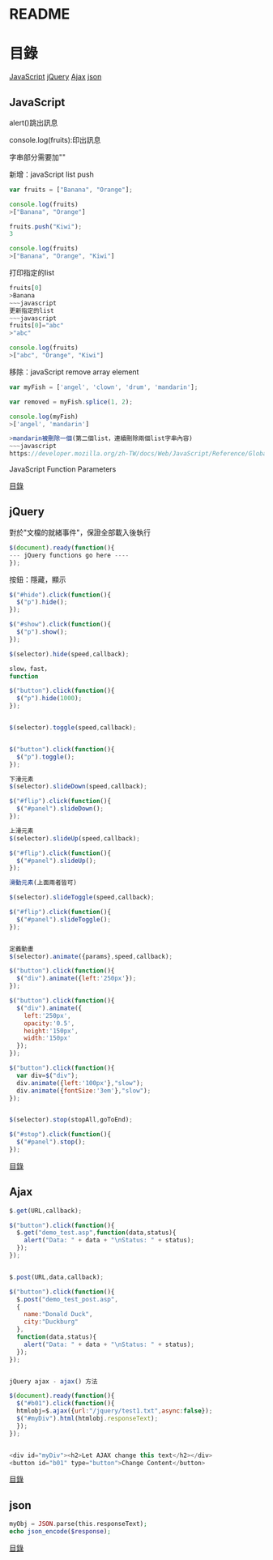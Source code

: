 # README

# 目錄
[JavaScript](#JavaScript)
[jQuery](#jQuery)
[Ajax](#Ajax)
[json](#json)

## JavaScript

alert()跳出訊息

console.log(fruits):印出訊息

字串部分需要加""

新增：javaScript list push
~~~javascript
var fruits = ["Banana", "Orange"];

console.log(fruits)
>["Banana", "Orange"]

fruits.push("Kiwi");
3

console.log(fruits)
>["Banana", "Orange", "Kiwi"]
~~~
打印指定的list
~~~javascript
fruits[0]
>Banana
~~~javascript
更新指定的list
~~~javascript
fruits[0]="abc"
>"abc"

console.log(fruits)
>["abc", "Orange", "Kiwi"]
~~~

移除：javaScript remove array element
~~~javascript
var myFish = ['angel', 'clown', 'drum', 'mandarin'];

var removed = myFish.splice(1, 2);

console.log(myFish)
>['angel', 'mandarin']

>mandarin被刪除一個(第二個list，連續刪除兩個list字串內容)
~~~javascript
https://developer.mozilla.org/zh-TW/docs/Web/JavaScript/Reference/Global_Objects/Array/splice

~~~
JavaScript Function Parameters




[目錄](#目錄)

## jQuery 
對於"文檔的就緒事件"，保證全部載入後執行
~~~javascript
$(document).ready(function(){
--- jQuery functions go here ----
});
~~~

按鈕：隱藏，顯示
~~~javascript
$("#hide").click(function(){
  $("p").hide();
});

$("#show").click(function(){
  $("p").show();
});

$(selector).hide(speed,callback);

slow，fast，
function

$("button").click(function(){
  $("p").hide(1000);
});


$(selector).toggle(speed,callback);


$("button").click(function(){
  $("p").toggle();
});

下滑元素
$(selector).slideDown(speed,callback);

$("#flip").click(function(){
  $("#panel").slideDown();
});

上滑元素
$(selector).slideUp(speed,callback);

$("#flip").click(function(){
  $("#panel").slideUp();
});

滑動元素(上面兩者皆可)

$(selector).slideToggle(speed,callback);

$("#flip").click(function(){
  $("#panel").slideToggle();
});


定義動畫
$(selector).animate({params},speed,callback);

$("button").click(function(){
  $("div").animate({left:'250px'});
}); 

$("button").click(function(){
  $("div").animate({
    left:'250px',
    opacity:'0.5',
    height:'150px',
    width:'150px'
  });
}); 

$("button").click(function(){
  var div=$("div");
  div.animate({left:'100px'},"slow");
  div.animate({fontSize:'3em'},"slow");
});


$(selector).stop(stopAll,goToEnd);

$("#stop").click(function(){
  $("#panel").stop();
});

~~~



[目錄](#目錄)

## Ajax

~~~javascript
$.get(URL,callback);

$("button").click(function(){
  $.get("demo_test.asp",function(data,status){
    alert("Data: " + data + "\nStatus: " + status);
  });
});


$.post(URL,data,callback);

$("button").click(function(){
  $.post("demo_test_post.asp",
  {
    name:"Donald Duck",
    city:"Duckburg"
  },
  function(data,status){
    alert("Data: " + data + "\nStatus: " + status);
  });
});


jQuery ajax - ajax() 方法

$(document).ready(function(){
  $("#b01").click(function(){
  htmlobj=$.ajax({url:"/jquery/test1.txt",async:false});
  $("#myDiv").html(htmlobj.responseText);
  });
});


<div id="myDiv"><h2>Let AJAX change this text</h2></div>
<button id="b01" type="button">Change Content</button>

~~~


[目錄](#目錄)

## json

~~~php
myObj = JSON.parse(this.responseText);
echo json_encode($response); 
~~~

[目錄](#目錄)
